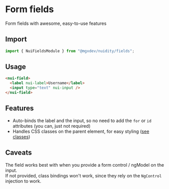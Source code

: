 # Form fields

Form fields with awesome, easy-to-use features

## Import

```typescript
import { NuiFieldsModule } from "@mgxdev/nuidity/fields";
```

## Usage

```html
<nui-field>
  <label nui-label>Username</label>
  <input type="text" nui-input />
</nui-field>
```

## Features

- Auto-binds the label and the input, so no need to add the `for` or `id` attributes (you can, just not required)
- Handles CSS classes on the parent element, for easy styling ([see classes](/projects/nuidity/schematics/common_files/styles/features/_fields.scss))

## Caveats

The field works best with when you provide a form control / ngModel on the input.  
If not provided, class bindings won't work, since they rely on the `NgControl` injection to work.